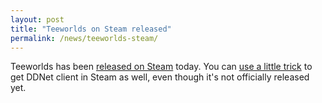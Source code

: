 ```yaml
---
layout: post
title: "Teeworlds on Steam released"
permalink: /news/teeworlds-steam/
---
```

Teeworlds has been [released on Steam](https://steamdb.info/app/380840/) today. You can [use a little trick](http://forum.ddnet.tw/viewtopic.php?f=16&t=2110) to get DDNet client in Steam as well, even though it's not officially released yet.
